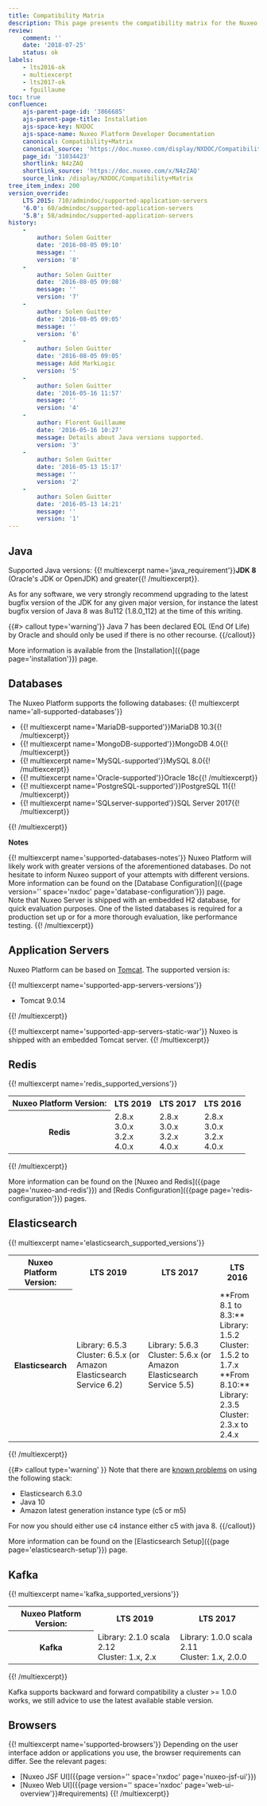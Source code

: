 ```yaml
---
title: Compatibility Matrix
description: This page presents the compatibility matrix for the Nuxeo Platform.
review:
    comment: ''
    date: '2018-07-25'
    status: ok
labels:
    - lts2016-ok
    - multiexcerpt
    - lts2017-ok
    - fguillaume
toc: true
confluence:
    ajs-parent-page-id: '3866685'
    ajs-parent-page-title: Installation
    ajs-space-key: NXDOC
    ajs-space-name: Nuxeo Platform Developer Documentation
    canonical: Compatibility+Matrix
    canonical_source: 'https://doc.nuxeo.com/display/NXDOC/Compatibility+Matrix'
    page_id: '31034423'
    shortlink: N4zZAQ
    shortlink_source: 'https://doc.nuxeo.com/x/N4zZAQ'
    source_link: /display/NXDOC/Compatibility+Matrix
tree_item_index: 200
version_override:
    LTS 2015: 710/admindoc/supported-application-servers
    '6.0': 60/admindoc/supported-application-servers
    '5.8': 58/admindoc/supported-application-servers
history:
    -
        author: Solen Guitter
        date: '2016-08-05 09:10'
        message: ''
        version: '8'
    -
        author: Solen Guitter
        date: '2016-08-05 09:08'
        message: ''
        version: '7'
    -
        author: Solen Guitter
        date: '2016-08-05 09:05'
        message: ''
        version: '6'
    -
        author: Solen Guitter
        date: '2016-08-05 09:05'
        message: Add MarkLogic
        version: '5'
    -
        author: Solen Guitter
        date: '2016-05-16 11:57'
        message: ''
        version: '4'
    -
        author: Florent Guillaume
        date: '2016-05-16 10:27'
        message: Details about Java versions supported.
        version: '3'
    -
        author: Solen Guitter
        date: '2016-05-13 15:17'
        message: ''
        version: '2'
    -
        author: Solen Guitter
        date: '2016-05-13 14:21'
        message: ''
        version: '1'
---
```

## Java

Supported Java versions: {{! multiexcerpt name='java_requirement'}}**JDK 8** (Oracle's JDK or OpenJDK) and greater{{! /multiexcerpt}}.

As for any software, we very strongly recommend upgrading to the latest bugfix version of the JDK for any given major version, for instance the latest bugfix version of Java 8 was 8u112 (1.8.0_112) at the time of this writing.

{{#> callout type='warning'}}
Java 7 has been declared EOL (End Of Life) by Oracle and should only be used if there is no other recourse.
{{/callout}}

More information is available from the [Installation]({{page page='installation'}}) page.

## Databases

The Nuxeo Platform supports the following databases:
{{! multiexcerpt name='all-supported-databases'}}
<ul>
<li>{{! multiexcerpt name='MariaDB-supported'}}MariaDB 10.3{{! /multiexcerpt}}</li>
<li>{{! multiexcerpt name='MongoDB-supported'}}MongoDB 4.0{{! /multiexcerpt}}</li>
<li>{{! multiexcerpt name='MySQL-supported'}}MySQL 8.0{{! /multiexcerpt}}</li>
<li>{{! multiexcerpt name='Oracle-supported'}}Oracle 18c{{! /multiexcerpt}}</li>
<li>{{! multiexcerpt name='PostgreSQL-supported'}}PostgreSQL 11{{! /multiexcerpt}}</li>
<li>{{! multiexcerpt name='SQLserver-supported'}}SQL Server 2017{{! /multiexcerpt}}</li>
</ul>
{{! /multiexcerpt}}

**Notes**

{{! multiexcerpt name='supported-databases-notes'}}
Nuxeo Platform will likely work with greater versions of the aforementioned databases. Do not hesitate to inform Nuxeo support of your attempts with different versions.
More information can be found on the [Database Configuration]({{page version='' space='nxdoc' page='database-configuration'}}) page.<br/>
Note that Nuxeo Server is shipped with an embedded H2 database, for quick evaluation purposes. One of the listed databases is required for a production set up or for a more thorough evaluation, like performance testing.
{{! /multiexcerpt}}

## Application Servers

Nuxeo Platform can be based on [Tomcat](http://tomcat.apache.org/). The supported version is:

{{! multiexcerpt name='supported-app-servers-versions'}}
<ul>
<li>Tomcat 9.0.14</li>
</ul>
{{! /multiexcerpt}}

{{! multiexcerpt name='supported-app-servers-static-war'}}
Nuxeo is shipped with an embedded Tomcat server.
{{! /multiexcerpt}}

## Redis

{{! multiexcerpt name='redis_supported_versions'}}
<div class="table-scroll">
<table class="hover">
<tbody>
<tr>
<th colspan="1">Nuxeo Platform Version:</th>
<th colspan="1">LTS 2019</th>
<th colspan="1">LTS 2017</th>
<th colspan="1">LTS 2016</th>
</tr>
<tr>
<th colspan="1">Redis</th>
<td colspan="1">2.8.x <br />
3.0.x <br />
3.2.x <br />
4.0.x</td>
<td colspan="1">2.8.x <br />
3.0.x <br />
3.2.x <br />
4.0.x</td>
<td colspan="1">2.8.x <br />
3.0.x <br />
3.2.x <br />
4.0.x</td>
</tr>
</tbody>
</table>
</div>
{{! /multiexcerpt}}

More information can be found on the [Nuxeo and Redis]({{page page='nuxeo-and-redis'}}) and [Redis Configuration]({{page page='redis-configuration'}}) pages.

## Elasticsearch

{{! multiexcerpt name='elasticsearch_supported_versions'}}
<div class="table-scroll">
<table class="hover">
<tbody>
<tr>
<th colspan="1">Nuxeo Platform Version:</th>
<th colspan="1">LTS 2019</th>
<th colspan="1">LTS 2017</th>
<th colspan="1">LTS 2016</th>
</tr>
<tr><th colspan="1">Elasticsearch</th>
<td colspan="1">
Library: 6.5.3<br />
Cluster: 6.5.x (or Amazon Elasticsearch Service 6.2)</td>
<td colspan="1">
Library: 5.6.3<br />
Cluster: 5.6.x (or Amazon Elasticsearch Service 5.5)</td>
<td colspan="1">**From 8.1 to 8.3:**<br/>
Library: 1.5.2<br />
Cluster: 1.5.2 to 1.7.x<br/>
**From 8.10:**<br/>
Library: 2.3.5<br />
Cluster: 2.3.x to 2.4.x</td>
</tr>
</tbody>
</table>
</div>{{! /multiexcerpt}}

{{#> callout type='warning' }}
Note that there are [known problems](https://jira.nuxeo.com/browse/NXP-25252) on using the following stack:
- Elasticsearch 6.3.0
- Java 10
- Amazon latest generation instance type (c5 or m5)

For now you should either use c4 instance either c5 with java 8.
{{/callout}}

More information can be found on the [Elasticsearch Setup]({{page page='elasticsearch-setup'}}) page.

## Kafka

{{! multiexcerpt name='kafka_supported_versions'}}

<div class="table-scroll">
<table class="hover">
<tbody>
<tr>
  <th colspan="1">Nuxeo Platform Version:</th>
  <th colspan="1">LTS 2019</th>
  <th colspan="1">LTS 2017</th>
</tr>
<tr>
  <th colspan="1">Kafka</th>
<td colspan="1">
  Library: 2.1.0 scala 2.12<br/>
  Cluster: 1.x, 2.x
</td>
<td colspan="1">
  Library: 1.0.0 scala 2.11<br/>
  Cluster: 1.x, 2.0.0
</td>
</tr>
</tbody>
</table>
</div>
{{! /multiexcerpt}}

Kafka supports backward and forward compatibility a cluster >= 1.0.0 works,
we still advice to use the latest available stable version.

## Browsers

{{! multiexcerpt name='supported-browsers'}}
Depending on the user interface addon or applications you use, the browser requirements can differ. See the relevant pages:
- [Nuxeo JSF UI]({{page version='' space='nxdoc' page='nuxeo-jsf-ui'}})
- [Nuxeo Web UI]({{page version='' space='nxdoc' page='web-ui-overview'}}#requirements)
{{! /multiexcerpt}}
